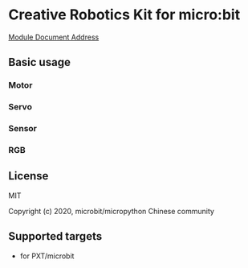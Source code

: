 # Creative Robotics Kit for micro:bit
[]()
[Module Document Address]()

## Basic usage

### Motor

### Servo

### Sensor

### RGB

## License

MIT

Copyright (c) 2020, microbit/micropython Chinese community  

## Supported targets

* for PXT/microbit


